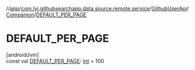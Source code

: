 //[app](../../../../index.md)/[com.lyj.githubsearchapp.data.source.remote.service](../../index.md)/[GithubUserApi](../index.md)/[Companion](index.md)/[DEFAULT_PER_PAGE](-d-e-f-a-u-l-t_-p-e-r_-p-a-g-e.md)

# DEFAULT_PER_PAGE

[androidJvm]\
const val [DEFAULT_PER_PAGE](-d-e-f-a-u-l-t_-p-e-r_-p-a-g-e.md): [Int](https://kotlinlang.org/api/latest/jvm/stdlib/kotlin/-int/index.html) = 100

